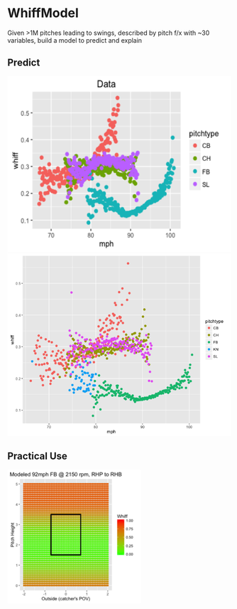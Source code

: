 # WhiffModel
Given >1M pitches leading to swings, described by pitch f/x with ~30 variables, build a model to predict and explain

## Predict
![Whiff by Pitchtype & Velocity, in the Data](https://raw.githubusercontent.com/CodyStumpo/WhiffModel/master/Data.png)
![Whiff by Pitchtype & Velocity, in the Model](https://raw.githubusercontent.com/CodyStumpo/WhiffModel/master/Model2.png)

## Practical Use
![Example Use Case](https://raw.githubusercontent.com/CodyStumpo/WhiffModel/master/Where2.png)

